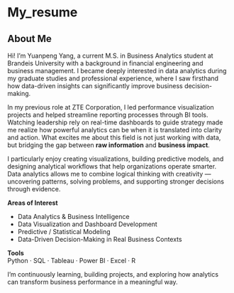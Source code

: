 # My_resume
## About Me

Hi! I’m Yuanpeng Yang, a current M.S. in Business Analytics student at Brandeis University with a background in financial engineering and business management. I became deeply interested in data analytics during my graduate studies and professional experience, where I saw firsthand how data-driven insights can significantly improve business decision-making.

In my previous role at ZTE Corporation, I led performance visualization projects and helped streamline reporting processes through BI tools. Watching leadership rely on real-time dashboards to guide strategy made me realize how powerful analytics can be when it is translated into clarity and action. What excites me about this field is not just working with data, but bridging the gap between **raw information** and **business impact**.

I particularly enjoy creating visualizations, building predictive models, and designing analytical workflows that help organizations operate smarter. Data analytics allows me to combine logical thinking with creativity — uncovering patterns, solving problems, and supporting stronger decisions through evidence.

**Areas of Interest**  
- Data Analytics & Business Intelligence  
- Data Visualization and Dashboard Development  
- Predictive / Statistical Modeling  
- Data-Driven Decision-Making in Real Business Contexts

**Tools**  
Python · SQL · Tableau · Power BI · Excel · R

I’m continuously learning, building projects, and exploring how analytics can transform business performance in a meaningful way.

